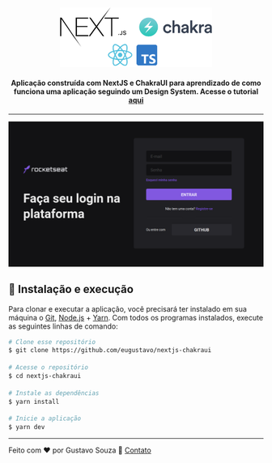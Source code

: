 <br>
<div align="center">
  <img width="300" alt="GitHub Badges" src="./.github/assets/Nextjs-ChakraUI.png" />

  <h4 align="center">
    Aplicação construída com NextJS e ChakraUI para aprendizado de como funciona uma aplicação seguindo um Design System. Acesse o tutorial <a href="https://www.youtube.com/watch?v=6TEo2AxW-oQ">aqui</a>
  </h4>
</div>

---

<p align="center">
  

</p>

<p align="center">
  <img alt="Rocketseat" src="./.github/assets/login-rocketseat.png">
</p>


## 🚀 Instalação e execução
Para clonar e executar a aplicação, você precisará ter instalado em sua máquina o [Git](https://git-scm.com), [Node.js](https://nodejs.org) + [Yarn](https://yarnpkg.com). Com todos os programas instalados, execute as seguintes linhas de comando:

```bash
# Clone esse repositório
$ git clone https://github.com/eugustavo/nextjs-chakraui

# Acesse o repositório
$ cd nextjs-chakraui

# Instale as dependências
$ yarn install

# Inicie a aplicação
$ yarn dev
```

---
Feito com ♥ por Gustavo Souza :wave: [Contato](https://www.linkedin.com/in/eugustavosouza/)



